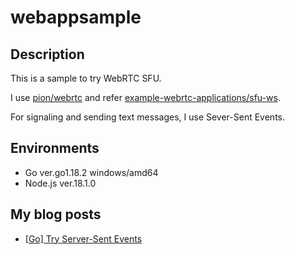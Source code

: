 # webappsample

## Description
This is a sample to try WebRTC SFU.

I use [pion/webrtc](https://github.com/pion/webrtc) and refer [example-webrtc-applications/sfu-ws](https://github.com/pion/example-webrtc-applications/tree/master/sfu-ws).

For signaling and sending text messages, I use Sever-Sent Events.

## Environments
* Go ver.go1.18.2 windows/amd64
* Node.js ver.18.1.0

## My blog posts
* [[Go] Try Server-Sent Events](https://dev.to/masanori_msl/go-try-server-sent-events-19fh)